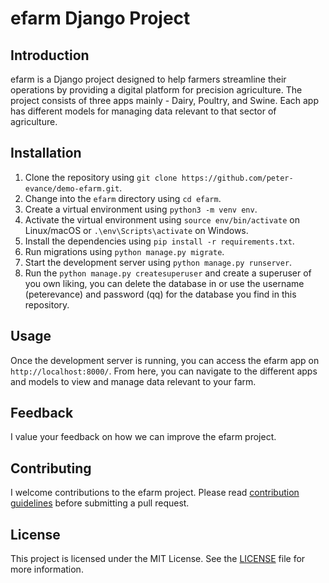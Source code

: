 # efarm Django Project

## Introduction

efarm is a Django project designed to help farmers streamline their operations by providing a digital platform for precision agriculture. The project consists of three apps mainly - Dairy, Poultry, and Swine. Each app has different models for managing data relevant to that sector of agriculture.

## Installation

1. Clone the repository using `git clone https://github.com/peter-evance/demo-efarm.git`.
2. Change into the `efarm` directory using `cd efarm`.
3. Create a virtual environment using `python3 -m venv env`.
4. Activate the virtual environment using `source env/bin/activate` on Linux/macOS or `.\env\Scripts\activate` on Windows.
5. Install the dependencies using `pip install -r requirements.txt`.
6. Run migrations using `python manage.py migrate`.
7. Start the development server using `python manage.py runserver`.
8. Run the `python manage.py createsuperuser` and create a superuser of you own liking, you can delete the database in
or use the username (peterevance) and password (qq) for the database you find in this repository.

## Usage

Once the development server is running, you can access the efarm app on `http://localhost:8000/`. From here, you can navigate to the different apps and models to view and manage data relevant to your farm.

## Feedback

I value your feedback on how we can improve the efarm project.

## Contributing

I welcome contributions to the efarm project. Please read [contribution guidelines](CONTRIBUTING.md) before submitting a pull request.


## License

This project is licensed under the MIT License. See the [LICENSE](LICENSE) file for more information.

